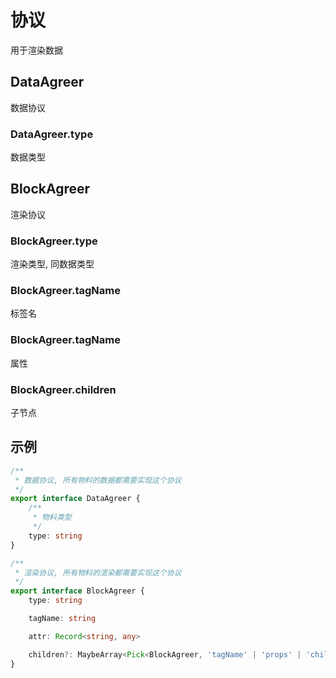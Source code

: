 # 协议

用于渲染数据

## DataAgreer

数据协议

### DataAgreer.type

数据类型

## BlockAgreer

渲染协议

### BlockAgreer.type

渲染类型, 同数据类型

### BlockAgreer.tagName

标签名

### BlockAgreer.tagName

属性

### BlockAgreer.children

子节点

## 示例

```ts
/**
 * 数据协议, 所有物料的数据都需要实现这个协议
 */
export interface DataAgreer {
	/**
	 * 物料类型
	 */
	type: string
}

/**
 * 渲染协议, 所有物料的渲染都需要实现这个协议
 */
export interface BlockAgreer {
	type: string

	tagName: string

	attr: Record<string, any>

	children?: MaybeArray<Pick<BlockAgreer, 'tagName' | 'props' | 'children'> | string | null>
}
```
